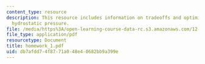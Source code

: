 ```yaml
---
content_type: resource
description: This resource includes information on tradeoffs and optimization, and
  hydrostatic pressure.
file: /media/https%3A/open-learning-course-data-rc.s3.amazonaws.com/12-097-chemical-investigations-of-boston-harbor-january-iap-2006/db7afdd74f8771a048e40682bb9a399e_homework_1.pdf
file_type: application/pdf
resourcetype: Document
title: homework_1.pdf
uid: db7afdd7-4f87-71a0-48e4-0682bb9a399e
---
```

